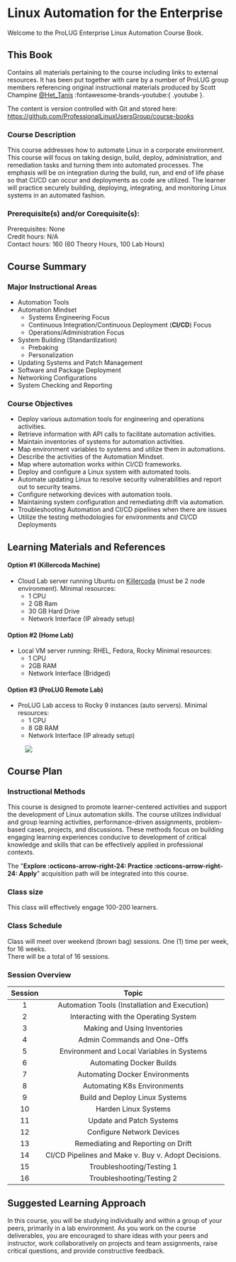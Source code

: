 # Linux Automation for the Enterprise

Welcome to the ProLUG Enterprise Linux Automation Course Book.

## This Book

Contains all materials pertaining to the course including links to external resources.
It has been put together with care by a number of ProLUG group members referencing original
instructional materials produced by Scott Champine [@Het_Tanis](https://www.youtube.com/@het_tanis8213) :fontawesome-brands-youtube:{ .youtube }.

The content is version controlled with Git and stored here: <https://github.com/ProfessionalLinuxUsersGroup/course-books>

### Course Description

This course addresses how to automate Linux in a corporate environment. This course will focus on
taking design, build, deploy, administration, and remediation tasks and turning them into automated
processes. The emphasis will be on integration during the build, run, and end of life phase so that CI/CD
can occur and deployments as code are utilized. The learner will practice securely building, deploying,
integrating, and monitoring Linux systems in an automated fashion.

### Prerequisite(s) and/or Corequisite(s):

Prerequisites: None  
Credit hours: N/A  
Contact hours: 160 (60 Theory Hours, 100 Lab Hours)

## Course Summary

### Major Instructional Areas

- Automation Tools
- Automation Mindset
    - Systems Engineering Focus
    - Continuous Integration/Continuous Deployment (**CI/CD**) Focus
    - Operations/Administration Focus
- System Building (Standardization)
    - Prebaking
    - Personalization
- Updating Systems and Patch Management
- Software and Package Deployment
- Networking Configurations
- System Checking and Reporting

### Course Objectives

- Deploy various automation tools for engineering and operations activities.
- Retrieve information with API calls to facilitate automation activities.
- Maintain inventories of systems for automation activities.
- Map environment variables to systems and utilize them in automations.
- Describe the activities of the Automation Mindset.
- Map where automation works within CI/CD frameworks.
- Deploy and configure a Linux system with automated tools.
- Automate updating Linux to resolve security vulnerabilities and report out to security teams.
- Configure networking devices with automation tools.
- Maintaining system configuration and remediating drift via automation.
- Troubleshooting Automation and CI/CD pipelines when there are issues
- Utilize the testing methodologies for environments and CI/CD Deployments

## Learning Materials and References

#### Option #1 (Killercoda Machine)
- Cloud Lab server running Ubuntu on [Killercoda](https://killercoda.com) (must be 2 node environment).
Minimal resources:
    - 1 CPU
    - 2 GB Ram
    - 30 GB Hard Drive
    - Network Interface (IP already setup)

#### Option #2 (Home Lab)
- Local VM server running: RHEL, Fedora, Rocky
Minimal resources:
    - 1 CPU
    - 2GB RAM
    - Network Interface (Bridged)

#### Option #3 (ProLUG Remote Lab)
- ProLUG Lab access to Rocky 9 instances (auto servers).
Minimal resources:
    - 1 CPU
    - 8 GB RAM
    - Network Interface (IP already setup)

<figure markdown="span">
    <img src="../../assets/images/proluglab.png"></img>
</figure>

## Course Plan

### Instructional Methods

This course is designed to promote learner-centered activities and support the development of Linux
automation skills. The course utilizes individual and group learning activities, performance-driven
assignments, problem-based cases, projects, and discussions. These methods focus on building
engaging learning experiences conducive to development of critical knowledge and skills that can be
effectively applied in professional contexts.

The "**Explore :octicons-arrow-right-24: Practice :octicons-arrow-right-24: Apply**" acquisition
path will be integrated into this course.

### Class size

This class will effectively engage 100-200 learners.

### Class Schedule

Class will meet over weekend (brown bag) sessions. One (1) time per week, for 16 weeks.\
There will be a total of 16 sessions.

### Session Overview

| Session |                        Topic                        |
| :-----: | :-------------------------------------------------: |
|    1    |    Automation Tools (Installation and Execution)    |
|    2    |        Interacting with the Operating System        |
|    3    |            Making and Using Inventories             |
|    4    |             Admin Commands and One-Offs             |
|    5    |     Environment and Local Variables in Systems      |
|    6    |              Automating Docker Builds               |
|    7    |           Automating Docker Environments            |
|    8    |             Automating K8s Environments             |
|    9    |           Build and Deploy Linux Systems            |
|   10    |                Harden Linux Systems                 |
|   11    |              Update and Patch Systems               |
|   12    |              Configure Network Devices              |
|   13    |         Remediating and Reporting on Drift          |
|   14    | CI/CD Pipelines and Make v. Buy v. Adopt Decisions. |
|   15    |              Troubleshooting/Testing 1              |
|   16    |              Troubleshooting/Testing 2              |

## Suggested Learning Approach

In this course, you will be studying individually and within a group of your peers, primarily in a lab
environment. As you work on the course deliverables, you are encouraged to share ideas with your peers
and instructor, work collaboratively on projects and team assignments, raise critical questions, and
provide constructive feedback.
